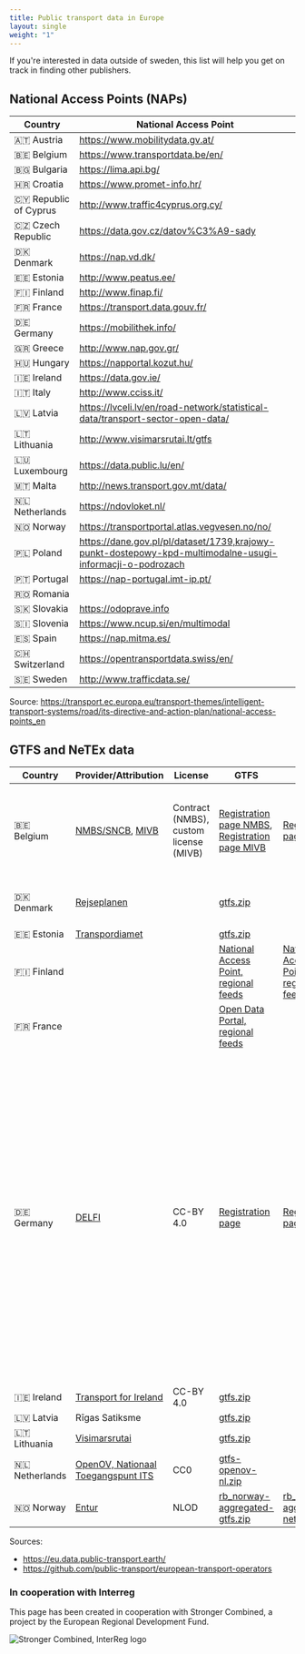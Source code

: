 ```yaml
---
title: Public transport data in Europe
layout: single 
weight: "1"
---
```

If you're interested in data outside of sweden, this list will help you get on track in finding other publishers.

## National Access Points (NAPs)

|Country|National Access Point|
|----|----|
|🇦🇹 Austria | https://www.mobilitydata.gv.at/ |
|🇧🇪 Belgium | https://www.transportdata.be/en/ |
|🇧🇬 Bulgaria | https://lima.api.bg/ |
|🇭🇷 Croatia | https://www.promet-info.hr/ |
|🇨🇾 Republic of Cyprus | http://www.traffic4cyprus.org.cy/ |
|🇨🇿 Czech Republic | https://data.gov.cz/datov%C3%A9-sady |
|🇩🇰 Denmark | https://nap.vd.dk/ |
|🇪🇪 Estonia | http://www.peatus.ee/|
|🇫🇮 Finland | http://www.finap.fi/ |
|🇫🇷 France | https://transport.data.gouv.fr/ |
|🇩🇪 Germany | https://mobilithek.info/ |
|🇬🇷 Greece | http://www.nap.gov.gr/ |
|🇭🇺 Hungary | https://napportal.kozut.hu/ |
|🇮🇪 Ireland | https://data.gov.ie/ |
|🇮🇹 Italy | http://www.cciss.it/ |
|🇱🇻 Latvia | https://lvceli.lv/en/road-network/statistical-data/transport-sector-open-data/|
|🇱🇹 Lithuania | http://www.visimarsrutai.lt/gtfs |
|🇱🇺 Luxembourg | https://data.public.lu/en/ |
|🇲🇹 Malta | http://news.transport.gov.mt/data/ |
|🇳🇱 Netherlands | https://ndovloket.nl/ |
|🇳🇴 Norway | https://transportportal.atlas.vegvesen.no/no/|
|🇵🇱 Poland | https://dane.gov.pl/pl/dataset/1739,krajowy-punkt-dostepowy-kpd-multimodalne-usugi-informacji-o-podrozach |
|🇵🇹 Portugal | https://nap-portugal.imt-ip.pt/   |
|🇷🇴 Romania | |
|🇸🇰 Slovakia | https://odoprave.info |
|🇸🇮 Slovenia | https://www.ncup.si/en/multimodal |
|🇪🇸 Spain | https://nap.mitma.es/ |
|🇨🇭 Switzerland | https://opentransportdata.swiss/en/ |
|🇸🇪 Sweden | http://www.trafficdata.se/ |

Source:
https://transport.ec.europa.eu/transport-themes/intelligent-transport-systems/road/its-directive-and-action-plan/national-access-points_en

## GTFS and NeTEx data

|Country|Provider/Attribution|License|GTFS|NeTEx|Comments|
|----|----|----|----|----|----|
|🇧🇪 Belgium|[NMBS/SNCB](https://nmbs.be), [MIVB](https://stip-mivb.be)|Contract (NMBS), custom license (MIVB) |[Registration page NMBS](https://www.belgiantrain.be/en/3rd-party-services/mobility-service-providers/public-data), [Registration page MIVB](https://opendata.stib-mivb.be/store/data)|[Registration page](https://www.belgiantrain.be/en/3rd-party-services/mobility-service-providers/public-data)|Signed contract required for NMBS GTFS data. NeTEx according to Belgian Epip profile.|
|🇩🇰 Denmark|[Rejseplanen](https://rejseplanen.dk)| |[gtfs.zip](http://www.rejseplanen.info/labs/GTFS.zip)| | Account required for developer portal access | 
|🇪🇪 Estonia|[Transpordiamet](https://www.mnt.ee/eng/public-transportation/public-transport-information-system)| |[gtfs.zip](https://peatus.ee/gtfs/gtfs.zip)| | |
|🇫🇮 Finland| | | [National Access Point, regional feeds](https://finap.fi/#/services) | [National Access Point, regional feeds](https://finap.fi/#/services) | |
|🇫🇷 France| | |[Open Data Portal, regional feeds](https://navitia.opendatasoft.com/explore/?sort=modified&q=&refine.geographicarea=France)| | |
|🇩🇪 Germany|[DELFI](https://opendata-oepnv.de)|CC-BY 4.0|[Registration page](https://www.opendata-oepnv.de/ht/de/organisation/delfi/startseite?tx_vrrkit_view%5Bdataset_name%5D=deutschlandweite-sollfahrplandaten-gtfs&tx_vrrkit_view%5Baction%5D=details&tx_vrrkit_view%5Bcontroller%5D=View)|[Registration page](https://www.opendata-oepnv.de/ht/de/organisation/delfi/startseite?tx_vrrkit_view%5Bdataset_name%5D=deutschlandweite-sollfahrplandaten&tx_vrrkit_view%5Bdataset_formats%5D%5B0%5D=ZIP&tx_vrrkit_view%5Baction%5D=details&tx_vrrkit_view%5Bcontroller%5D=View)| The GTFS feed covers ~75% of all public transportation (as of 4/2020), mainly because some regional providers are not included. If this is insufficient for you, consider using the NeTEx feed, which has a higher coverage, or manually combine available regional feeds. Account required.|
|🇮🇪 Ireland|[Transport for Ireland](https://www.transportforireland.ie/transitData/PT_Data.html)|CC-BY 4.0|[gtfs.zip](https://www.transportforireland.ie/transitData/google_transit_combined.zip)||
|🇱🇻 Latvia|Rīgas Satiksme| | [gtfs.zip](http://saraksti.rigassatiksme.lv/riga/gtfs.zip) | | |
|🇱🇹 Lithuania|[Visimarsrutai](https://www.visimarsrutai.lt/gtfs/)| |[gtfs.zip](https://www.visimarsrutai.lt/gtfs/gtfs_all.zip)||
|🇳🇱 Netherlands|[OpenOV, Nationaal Toegangspunt ITS](https://nt.ndw.nu/#/settings/multimodaal-reisinformatie-overview/1)|CC0|[gtfs-openov-nl.zip](http://gtfs.openov.nl/gtfs-rt/gtfs-openov-nl.zip)
|🇳🇴 Norway|[Entur](https://developer.entur.no)|NLOD|[rb_norway-aggregated-gtfs.zip](https://storage.googleapis.com/marduk-production/outbound/gtfs/rb_norway-aggregated-gtfs.zip)|[rb_norway-aggregated-netex.zip](https://storage.googleapis.com/marduk-production/outbound/netex/rb_norway-aggregated-netex.zip)|

Sources:

- https://eu.data.public-transport.earth/
- https://github.com/public-transport/european-transport-operators

### In cooperation with Interreg

This page has been created in cooperation with Stronger Combined, a project by the European Regional Development Fund.

![Stronger Combined, InterReg logo](/media/2021/09/stronger-combined-interreg.png)

